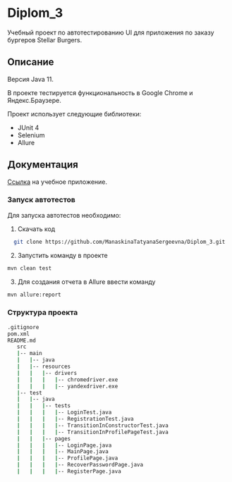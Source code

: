 # Diplom_3 

Учебный проект по автотестированию UI для приложения по заказу бургеров Stellar Burgers.

## Описание

Версия Java 11.

В проекте тестируется функциональность в Google Chrome и Яндекс.Браузере.

Проект использует следующие библиотеки:
- JUnit 4
- Selenium
- Allure

## Документация

[Ссылка](https://stellarburgers.nomoreparties.site) на учебное приложение.

### Запуск автотестов

Для запуска автотестов необходимо:

1. Скачать код

 ```sh
   git clone https://github.com/ManaskinaTatyanaSergeevna/Diplom_3.git
   ```
   
2. Запустить команду в проекте

```sh
mvn clean test
```

3. Для создания отчета в Allure ввести команду

```sh
mvn allure:report
```

### Структура проекта

```bash
.gitignore
pom.xml
README.md
   src
   |-- main
   |   |-- java
   |   |-- resources
   |   |   |-- drivers
   |   |   |   |-- chromedriver.exe
   |   |   |   |-- yandexdriver.exe
   |-- test
   |   |-- java
   |   |   |-- tests
   |   |   |   |-- LoginTest.java
   |   |   |   |-- RegistrationTest.java
   |   |   |   |-- TransitionInConstructorTest.java
   |   |   |   |-- TransitionInProfilePageTest.java
   |   |   |-- pages
   |   |   |   |-- LoginPage.java
   |   |   |   |-- MainPage.java
   |   |   |   |-- ProfilePage.java
   |   |   |   |-- RecoverPasswordPage.java
   |   |   |   |-- RegisterPage.java
   ```
